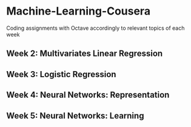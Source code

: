 # Machine-Learning-Cousera

Coding assignments with Octave accordingly to relevant topics of each week 

## Week 2: Multivariates Linear Regression
## Week 3: Logistic Regression
## Week 4: Neural Networks: Representation
## Week 5: Neural Networks: Learning
